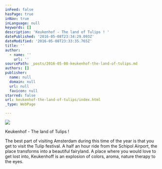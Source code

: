 ```yaml
---
inFeed: false
hasPage: true
inNav: true
inLanguage: null
keywords: []
description: 'Keukenhof - The land of Tulips ! '
datePublished: '2016-05-08T23:34:29.093Z'
dateModified: '2016-05-08T23:33:35.765Z'
title: ''
author:
  - name: ''
    url: ''
sourcePath: _posts/2016-05-08-keukenhof-the-land-of-tulips.md
authors: []
publisher:
  name: null
  domain: null
  url: null
  favicon: null
starred: false
url: keukenhof-the-land-of-tulips/index.html
_type: WebPage

---
```

![](https://the-grid-user-content.s3-us-west-2.amazonaws.com/714f113f-81fc-4c3a-832e-566c3e2faf29.jpg)

Keukenhof - The land of Tulips ! 

The best part of visiting Amsterdam during this time of the year is that you get to visit the Tulip festival. A half an hour ride from the Schipol Airport, the place transforms into a beautiful fairyland. A place where you would love to get lost into, Keukenhoff is an explosion of colors, aroma, nature therapy to the eyes.